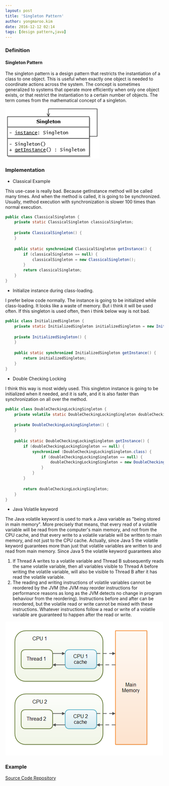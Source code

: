 ```yaml
---
layout: post
title: 'Singleton Pattern'
author: yongmaroo.kim
date: 2016-12-12 02:14
tags: [design pattern,java]
---
```


### Definition

#### Singleton Pattern

The singleton pattern is a design pattern that restricts the instantiation of a class to one object. This is useful when exactly one object is needed to coordinate actions across the system. The concept is sometimes generalized to systems that operate more efficiently when only one object exists, or that restrict the instantiation to a certain number of objects. The term comes from the mathematical concept of a singleton.

![Singleton Pattern Class Diagram](/files/design-pattern/singleton-pattern/singleton-pattern.png)


### Implementation

- Classical Example

This use-case is really bad. Because getInstance method will be called many times. And when the method is called, it is going to be synchronized. Usually, method execution with synchronization is slower 100 times than normal execution.

```java
public class ClassicalSingleton {
	private static ClassicalSingleton classicalSingleton;

	private ClassicalSingleton() {
	}

	public static synchronized ClassicalSingleton getInstance() {
		if (classicalSingleton == null) {
			classicalSingleton = new ClassicalSingleton();
		}
		return classicalSingleton;
	}
}
```

- Initialize instance during class-loading.

I prefer below code normally. The instance is going to be initialized while class-loading. It looks like a waste of memory. But i think it will be used often. If this singleton is used often, then i think below way is not bad.

```java
public class InitializedSingleton {
	private static InitializedSingleton initializedSingleton = new InitializedSingleton();

	private InitializedSingleton() {
	}

	public static synchronized InitializedSingleton getInstance() {
		return initializedSingleton;
	}
}
```

- Double Checking Locking

I think this way is most widely used. This singleton instance is going to be initialized when it needed, and it is safe, and it is also faster than synchronization on all over the method.

```java
public class DoubleCheckingLockingSingleton {
	private volatile static DoubleCheckingLockingSingleton doubleCheckingLockingSingleton;

	private DoubleCheckingLockingSingleton() {
	}

	public static DoubleCheckingLockingSingleton getInstance() {
		if (doubleCheckingLockingSingleton == null) {
			synchronized (DoubleCheckingLockingSingleton.class) {
				if (doubleCheckingLockingSingleton == null) {
					doubleCheckingLockingSingleton = new DoubleCheckingLockingSingleton();
				}
			}
		}

		return doubleCheckingLockingSingleton;
	}
}
```

- Java Volatile keyword

The Java volatile keyword is used to mark a Java variable as "being stored in main memory". More precisely that means, that every read of a volatile variable will be read from the computer's main memory, and not from the CPU cache, and that every write to a volatile variable will be written to main memory, and not just to the CPU cache.
Actually, since Java 5 the volatile keyword guarantees more than just that volatile variables are written to and read from main memory. 
Since Java 5 the volatile keyword guarantees also
  1. If Thread A writes to a volatile variable and Thread B subsequently reads the same volatile variable, then all variables visible to Thread A before writing the volatile variable, will also be visible to Thread B after it has read the volatile variable. 
  2. The reading and writing instructions of volatile variables cannot be reordered by the JVM (the JVM may reorder instructions for performance reasons as long as the JVM detects no change in program behaviour from the reordering). Instructions before and after can be reordered, but the volatile read or write cannot be mixed with these instructions. Whatever instructions follow a read or write of a volatile variable are guaranteed to happen after the read or write.

![volatile](/files/design-pattern/singleton-pattern/java-volatile.png)

### Example

[Source Code Repository](https://github.com/kymr/design-pattern/tree/master/src/main/java/design/pattern/singleton)


